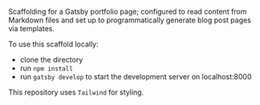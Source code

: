 Scaffolding for a Gatsby portfolio page; configured to read content from Markdown files and set up to programmatically generate blog post pages via templates. 

To use this scaffold locally:
- clone the directory
- run `npm install`
- run `gatsby develop` to start the development server on localhost:8000

This repository uses `Tailwind` for styling. 